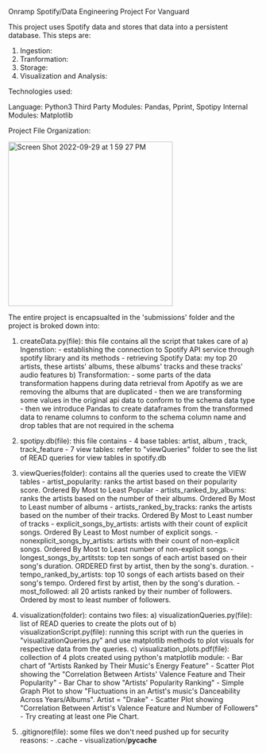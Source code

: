 Onramp Spotify/Data Engineering Project For Vanguard


This project uses Spotify data and stores that data into a persistent database. This steps are:

1) Ingestion: 
2) Tranformation:
3) Storage:
4) Visualization and Analysis: 


Technologies used:

Language: Python3
Third Party Modules: Pandas, Pprint, Spotipy
Internal Modules: Matplotlib


Project File Organization: 



<img width="331" alt="Screen Shot 2022-09-29 at 1 59 27 PM" src="https://user-images.githubusercontent.com/67336130/193118393-1da5826a-324b-40b3-afea-c2f5cfa071a5.png">


The entire project is encapsualted in the 'submissions' folder and the project is broked down into:

1) createData.py(file): this file contains all the script that takes care of 
          a) Ingenstion: 
                    - establishing the connection to Spotify API service through spotify library and its methods
                    - retrieving Spotify Data: my top 20 artists, these artists' albums, these albums' tracks and these tracks' audio features
          b) Transformation:
                    - some parts of the data transformation happens during data retrieval from Apotify as we are removing the albums that are duplicated
                    - then we are transforming some values in the original api data to conform to the schema data type
                    - then we introduce Pandas to create dataframes from the transformed data to rename columns to conform to the schema column name
                      and drop tables that are not required in the schema 


2) spotipy.db(file): this file contains 
          - 4 base tables: artist, album , track, track_feature
          - 7 view tables: refer to "viewQueries" folder to see the list of READ queries for view tables in spotify.db

3) viewQueries(folder): contains all the queries used to create the VIEW tables
          - artist_popularity: ranks the artist based on their popularity score. Ordered By Most to Least Popular
          - artists_ranked_by_albums: ranks the artists based on the number of their albums. Ordered By Most to Least number of albums
          - artists_ranked_by_tracks: ranks the artists based on the number of their tracks. Ordered By Most to Least number of tracks
          - explicit_songs_by_artists: artists with their count of explicit songs. Ordered By Least to Most number of explicit songs. 
          - nonexplicit_songs_by_artists: artists with their count of non-explicit songs. Ordered By Most to Least number of non-explicit songs. 
          - longest_songs_by_artitsts: top ten songs of each artist based on their song's duration. ORDERED first by artist, then by the song's. duration.
          - tempo_ranked_by_artists: top 10 songs of each artists based on their song's tempo. Ordered first by artist, then by the song's duration. 
          - most_followed: all 20 artists ranked by their number of followers. Ordered by most to least number of followers. 

4) visualization(folder): contains two files:
          a) visualizationQueries.py(file): list of READ queries to create the plots out of
          b) visualizationScript.py(file): running this script with run the queries in "visualizationQueries.py" and use matplotlib methods to plot visuals 
                                           for respective data from the queries. 
          c) visualization_plots.pdf(file): collection of 4 plots created using python's matplotlib module:
                    - Bar chart of "Artists Ranked by Their Music's Energy Feature"
                    - Scatter Plot showing the "Correlation Between Artists' Valence Feature and Their Popularity" 
                    - Bar Char to show "Artists' Popularity Ranking"
                    - Simple Graph Plot to show "Fluctuations in an Artist's music's Danceability Across Years/Albums". Artist = "Drake" 
                    - Scatter Plot showing "Correlation Between Artist's Valence Feature and Number of Followers" 
                    - Try creating at least one Pie Chart. 

5) .gitignore(file): some files we don't need pushed up for security reasons:
                    - .cache
                    - visualization/__pycache__




